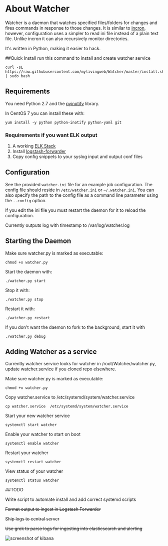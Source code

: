 # About Watcher

Watcher is a daemon that watches specified files/folders for changes and
fires commands in response to those changes. It is similar to
[incron](http://incron.aiken.cz), however, configuration uses a simpler
to read ini file instead of a plain text file. Unlike incron it can also
recursively monitor directories.

It's written in Python, making it easier to hack.

##Quick Install
run this command to install and create watcher service

    curl -sL https://raw.githubusercontent.com/mylivingweb/Watcher/master/install.sh | sudo bash


## Requirements

You need Python 2.7 and the [pyinotify](http://github.com/seb-m/pyinotify)
library.

In CentOS 7 you can install these with:

    yum install -y python python-inotify python-yaml git
### Requirements if you want ELK output

1. A working [ELK Stack](https://www.digitalocean.com/community/tutorials/how-to-use-logstash-and-kibana-to-centralize-logs-on-centos-7)
2. Install [logstash-forwarder](https://www.digitalocean.com/community/tutorials/how-to-use-logstash-and-kibana-to-centralize-logs-on-centos-7#set-up-logstash-forwarder)
3. Copy config snippets to your syslog input and output conf files

## Configuration

See the provided `watcher.ini` file for an example job configuration. The
config file should reside in `/etc/watcher.ini` or `~/.watcher.ini`. You
can also specify the path to the config file as a command line parameter
using the `--config` option.

If you edit the ini file you must restart the daemon for it to reload the
configuration.

Currently outputs log with timestamp to /var/log/watcher.log

## Starting the Daemon

Make sure watcher.py is marked as executable:

    chmod +x watcher.py


Start the daemon with:

    ./watcher.py start

Stop it with:

    ./watcher.py stop

Restart it with:

    ./watcher.py restart

If you don't want the daemon to fork to the background, start it with

    ./watcher.py debug

## Adding Watcher as a service

Currently watcher service looks for watcher in /root/Watcher/watcher.py, update watcher.service if you cloned repo elsewhere.

Make sure watcher.py is marked as executable:

    chmod +x watcher.py

Copy watcher.service to /etc/systemd/system/watcher.service

    cp watcher.service  /etc/systemd/system/watcher.service

Start your new watcher service

    systemctl start watcher

Enable your watcher to start on boot

    systemctl enable watcher

Restart your watcher

    systemctl restart watcher

View status of your watcher

    systemctl status watcher

##TODO

Write script to automate install and add correct systemd scripts

~~Format output to ingest in Logstash Forwarder~~

~~Ship logs to central server~~

~~Use grok to parse logs for ingesting into elasticsearch and alerting~~

![screenshot of kibana](http://i.imgur.com/PyqLbZx.jpg)
